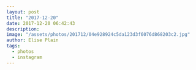 ```yaml
---
layout: post
title: "2017-12-20"
date: 2017-12-20 06:42:43
description: 
image: "/assets/photos/201712/04e928924c5da123d3f6076d868203c2.jpg"
author: Elise Plain
tags: 
  - photos
  - instagram
---
```



<p></p>
